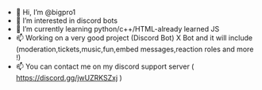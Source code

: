 - 👋 Hi, I’m @bigpro1
- 👀 I’m interested in discord bots
- 🌱 I’m currently learning python/c++/HTML-already learned JS
- 📫 Working on a very good project (Discord Bot) X Bot and it will include (moderation,tickets,music,fun,embed messages,reaction roles and more !)
- 📫 You can contact me on my discord support server ( https://discord.gg/jwUZRKSZxj )

<!---
bigpro1/bigpro1 is a ✨ special ✨ repository because its `README.md` (this file) appears on your GitHub profile.
You can click the Preview link to take a look at your changes.
--->
